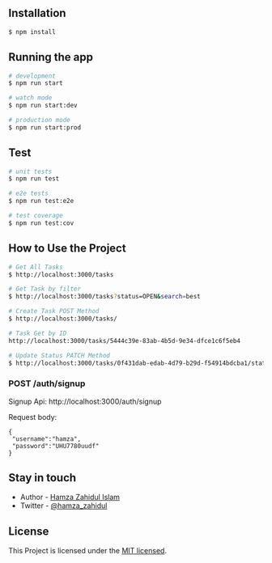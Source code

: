## Installation

```bash
$ npm install
```

## Running the app

```bash
# development
$ npm run start

# watch mode
$ npm run start:dev

# production mode
$ npm run start:prod
```

## Test

```bash
# unit tests
$ npm run test

# e2e tests
$ npm run test:e2e

# test coverage
$ npm run test:cov
```

## How to Use the Project

```bash
# Get All Tasks
$ http://localhost:3000/tasks

# Get Task by filter
$ http://localhost:3000/tasks?status=OPEN&search=best

# Create Task POST Method
$ http://localhost:3000/tasks/

# Task Get by ID
http://localhost:3000/tasks/5444c39e-83ab-4b5d-9e34-dfce1c6f5eb4

# Update Status PATCH Method
$ http://localhost:3000/tasks/0f431dab-edab-4d79-b29d-f54914bdcba1/status

```

### POST /auth/signup

Signup Api: http://localhost:3000/auth/signup

Request body:

    {
     "username":"hamza",
     "password":"UHU7780uudf"
    }

## Stay in touch

- Author - [Hamza Zahidul Islam](https://hamzazahid.com/)
- Twitter - [@hamza_zahidul](hhttps://twitter.com/hamza_zahidul)

## License

This Project is licensed under the [MIT licensed](LICENSE).
